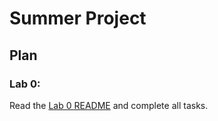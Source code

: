 # Summer Project

## Plan

### Lab 0:

Read the [Lab 0 README](/labs/lab0/README.md) and complete all tasks.
